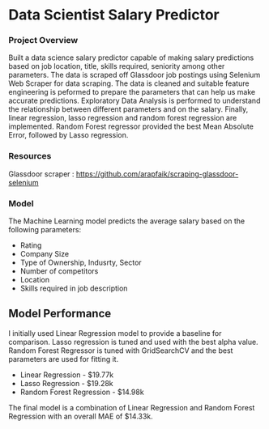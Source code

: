 # Data Scientist Salary Predictor

### Project Overview
Built a data science salary predictor capable of making salary predictions based on job location, title, skills required, seniority among other parameters. The data is scraped off Glassdoor job postings using Selenium Web Scraper for data scraping. The data is cleaned and suitable feature engineering is peformed to prepare the parameters that can help us make accurate predictions. Exploratory Data Analysis is performed to understand the relationship between different parameters and on the salary. Finally, linear regression, lasso regression and random forest regression are implemented. Random Forest regressor provided the best Mean Absolute Error, followed by Lasso regression. 

### Resources
Glassdoor scraper : https://github.com/arapfaik/scraping-glassdoor-selenium

### Model
The Machine Learning model predicts the average salary based on the following parameters:
- Rating
- Company Size
- Type of Ownership, Indusrty, Sector
- Number of competitors
- Location
- Skills required in job description

## Model Performance 
I initially used Linear Regression model to provide a baseline for comparison. Lasso regression is tuned and used with the best alpha value. Random Forest Regressor is tuned with GridSearchCV and the best parameters are used for fitting it.
- Linear Regression - $19.77k 
- Lasso Regression - $19.28k
- Random Forest Regression - $14.98k

The final model is a combination of Linear Regression and Random Forest Regression with an overall MAE of $14.33k. 
